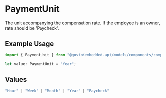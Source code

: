 # PaymentUnit

The unit accompanying the compensation rate. If the employee is an owner, rate should be 'Paycheck'.

## Example Usage

```typescript
import { PaymentUnit } from "@gusto/embedded-api/models/components/compensation.js";

let value: PaymentUnit = "Year";
```

## Values

```typescript
"Hour" | "Week" | "Month" | "Year" | "Paycheck"
```